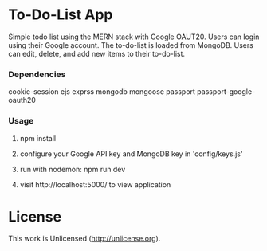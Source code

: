 # To-Do-List App

Simple todo list using the MERN stack with Google OAUT20. Users can login using their Google account. The to-do-list is loaded from MongoDB. Users can edit, delete, and add new items to their to-do-list.

### Dependencies

cookie-session
ejs
exprss
mongodb
mongoose
passport
passport-google-oauth20

### Usage

1. npm install

2. configure your Google API key and MongoDB key in 'config/keys.js'

3. run with nodemon: npm run dev

4. visit http://localhost:5000/ to view application

# License

This work is Unlicensed (http://unlicense.org).
